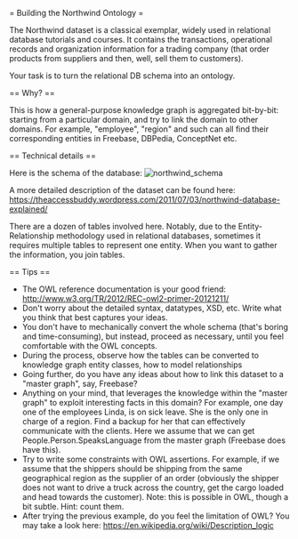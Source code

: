 = Building the Northwind Ontology =

The Northwind dataset is a classical exemplar, widely used in relational database tutorials and courses.
It contains the transactions, operational records and organization
information for a trading company (that order products from suppliers and then, well, sell them to customers).

Your task is to turn the relational DB schema into an ontology.

== Why? ==

This is how a general-purpose knowledge graph is aggregated bit-by-bit: starting from a particular domain, and try to link the domain to other domains. For example, "employee", "region" and such can all find their corresponding entities in Freebase, DBPedia, ConceptNet etc.

== Technical details ==

Here is the schema of the database:
![northwind_schema](https://cdn.rawgit.com/yatli/KnowledgeGraphTutorial/df4d564f/Northwind_Schema.png)

A more detailed description of the dataset can be found here:
https://theaccessbuddy.wordpress.com/2011/07/03/northwind-database-explained/

There are a dozen of tables involved here. Notably, due to the Entity-Relationship methodology used in relational databases, sometimes it requires multiple tables to represent one entity. When you want to gather the information, you join tables.

== Tips ==

- The OWL reference documentation is your good friend: http://www.w3.org/TR/2012/REC-owl2-primer-20121211/
- Don't worry about the detailed syntax, datatypes, XSD, etc. Write what you think that best captures your ideas.
- You don't have to mechanically convert the whole schema (that's boring and time-consuming), but instead, proceed as necessary, until you feel comfortable with the OWL concepts.
- During the process, observe how the tables can be converted to knowledge graph entity classes, how to model relationships
- Going further, do you have any ideas about how to link this dataset to a "master graph", say, Freebase?
- Anything on your mind, that leverages the knowledge within the "master graph" to exploit interesting facts in this domain? For example, one day one of the employees Linda, is on sick leave. She is the only one in charge of a region. Find a backup for her that can effectively communicate with the clients. Here we assume that we can get People.Person.SpeaksLanguage from the master graph (Freebase does have this).
- Try to write some constraints with OWL assertions. For example, if we assume that the shippers should be shipping from the same geographical region as the supplier of an order (obviously the shipper does not want to drive a truck across the country, get the cargo loaded and head towards the customer). Note: this is possible in OWL, though a bit subtle. Hint: count them.
- After trying the previous example, do you feel the limitation of OWL? You may take a look here: https://en.wikipedia.org/wiki/Description_logic
